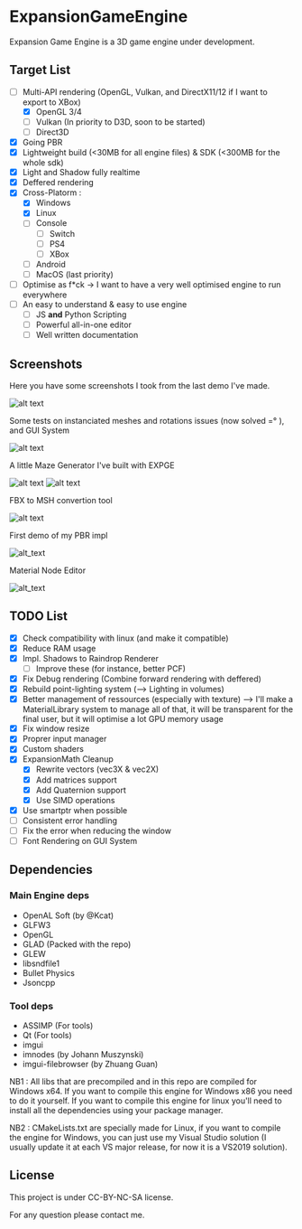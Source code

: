 # ExpansionGameEngine

Expansion Game Engine is a 3D game engine under development.

## Target List
 - [ ] Multi-API rendering (OpenGL, Vulkan, and DirectX11/12 if I want to export to XBox)
   - [x] OpenGL 3/4
   - [ ] Vulkan (In priority to D3D, soon to be started)
   - [ ] Direct3D
 - [x] Going PBR
 - [x] Lightweight build (<30MB for all engine files) & SDK (<300MB for the whole sdk)
 - [x] Light and Shadow fully realtime
 - [x] Deffered rendering
 - [x] Cross-Platorm :
   - [x] Windows
   - [x] Linux
   - [ ] Console
     - [ ] Switch
     - [ ] PS4
     - [ ] XBox
   - [ ] Android
   - [ ] MacOS (last priority)
 - [ ] Optimise as f\*ck -> I want to have a very well optimised engine to run everywhere
 - [ ] An easy to understand & easy to use engine
     - [ ] JS **and** Python Scripting
     - [ ] Powerful all-in-one editor
     - [ ] Well written documentation

## Screenshots
Here you have some screenshots I took from the last demo I've made.

![alt text](screenshots/EXPGE_Screen_1.PNG)

Some tests on instanciated meshes and rotations issues (now solved =° ), and GUI System

![alt text](screenshots/EXPGE_Screen_3.PNG)

A little Maze Generator I've built with EXPGE

![alt text](screenshots/EXPGE_Screen_4.PNG)
![alt text](screenshots/EXPGE_Screen_6.PNG)

FBX to MSH convertion tool

![alt text](screenshots/EXPGE_Screen_7.PNG)

First demo of my PBR impl

![alt_text](screenshots/EXPGE_Screen_8.PNG)

Material Node Editor

![alt_text](screenshots/EXPGE_Screen_9.PNG)

## TODO List

 - [x] Check compatibility with linux (and make it compatible)
 - [x] Reduce RAM usage
 - [x] Impl. Shadows to Raindrop Renderer
   - [ ] Improve these (for instance, better PCF)
 - [x] Fix Debug rendering (Combine forward rendering with deffered)
 - [x] Rebuild point-lighting system (--> Lighting in volumes)
 - [x] Better management of ressources (especially with texture) --> I'll make a MaterialLibrary system to manage all of that, it will be transparent for the final user, but it will optimise a lot GPU memory usage
 - [x] Fix window resize
 - [x] Proprer input manager
 - [x] Custom shaders
 - [x] ExpansionMath Cleanup
   - [x] Rewrite vectors (vec3X & vec2X)
   - [x] Add matrices support
   - [x] Add Quaternion support
   - [x] Use SIMD operations
 - [x] Use smartptr when possible
 - [ ] Consistent error handling
 - [ ] Fix the error when reducing the window
 - [ ] Font Rendering on GUI System
 
## Dependencies

### Main Engine deps

  - OpenAL Soft (by @Kcat)
  - GLFW3
  - OpenGL
  - GLAD (Packed with the repo)
  - GLEW
  - libsndfile1
  - Bullet Physics
  - Jsoncpp
 
### Tool deps

  - ASSIMP (For tools)
  - Qt (For tools)
  - imgui
  - imnodes (by Johann Muszynski)
  - imgui-filebrowser (by Zhuang Guan)
 
NB1 : All libs that are precompiled and in this repo are compiled for Windows x64. If you want to compile this engine for Windows x86 you need to do it yourself. If you want to compile this engine for linux you'll need to install all the dependencies using your package manager.
 
NB2 : CMakeLists.txt are specially made for Linux, if you want to compile the engine for Windows, you can just use my Visual Studio solution (I usually update it at each VS major release, for now it is a VS2019 solution).
 
## License
This project is under CC-BY-NC-SA license.

For any question please contact me.
